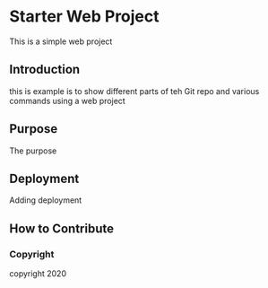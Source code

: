 # Starter Web Project

This is a simple web project

## Introduction

this is example is to show different parts of teh Git repo and various commands using a web project

## Purpose

The purpose

## Deployment

Adding deployment

## How to Contribute

### Copyright
copyright 2020